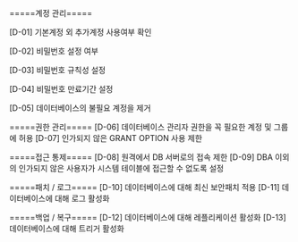 =====계정 관리=====

[D-01] 기본계정 외 추가계정 사용여부 확인

[D-02] 비밀번호 설정 여부

[D-03] 비밀번호 규칙성 설정

[D-04] 비밀번호 만료기간 설정

[D-05] 데이터베이스의 불필요 계정을 제거


=====권한 관리=====
[D-06] 데이터베이스 관리자 권한을 꼭 필요한 계정 및 그룹에 허용
[D-07] 인가되지 않은 GRANT OPTION 사용 제한

=====접근 통제=====
[D-08] 원격에서 DB 서버로의 접속 제한
[D-09] DBA 이외의 인가되지 않은 사용자가 시스템 테이블에 접근할 수 없도록 설정

=====패치 / 로그=====
[D-10] 데이터베이스에 대해 최신 보안패치 적용
[D-11] 데이터베이스에 대해 로그 활성화

=====백업 / 복구=====
[D-12] 데이터베이스에 대해 레플리케이션 활성화
[D-13] 데이터베이스에 대해 트리거 활성화
